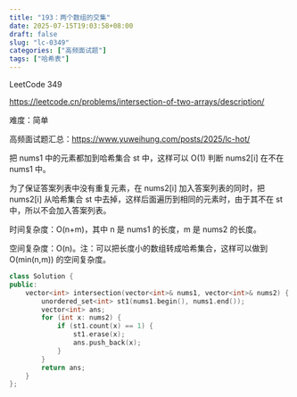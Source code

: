 ```yaml
---
title: "193：两个数组的交集"
date: 2025-07-15T19:03:58+08:00
draft: false
slug: "lc-0349"
categories: ["高频面试题"]
tags: ["哈希表"]
---
```


LeetCode 349

https://leetcode.cn/problems/intersection-of-two-arrays/description/

难度：简单

高频面试题汇总：https://www.yuweihung.com/posts/2025/lc-hot/

把 nums1​ 中的元素都加到哈希集合 st 中，这样可以 O(1) 判断 nums2[i] 在不在 nums1 中。

为了保证答案列表中没有重复元素，在 nums2[i] 加入答案列表的同时，把 nums2[i] 从哈希集合 st 中去掉，这样后面遍历到相同的元素时，由于其不在 st 中，所以不会加入答案列表。

时间复杂度：O(n+m)，其中 n 是 nums1 的长度，m 是 nums2 的长度。

空间复杂度：O(n)。注：可以把长度小的数组转成哈希集合，这样可以做到 O(min(n,m)) 的空间复杂度。

<!--more-->

```cpp
class Solution {
public:
    vector<int> intersection(vector<int>& nums1, vector<int>& nums2) {
        unordered_set<int> st1(nums1.begin(), nums1.end());
        vector<int> ans;
        for (int x: nums2) {
            if (st1.count(x) == 1) {
                st1.erase(x);
                ans.push_back(x);
            }
        }
        return ans;
    }
};
```
